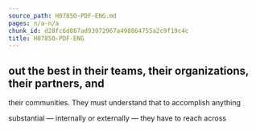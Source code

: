 ```yaml
---
source_path: H0785O-PDF-ENG.md
pages: n/a-n/a
chunk_id: d28fc6d867ad93972967a498864755a2c9f19c4c
title: H0785O-PDF-ENG
---
```

## out the best in their teams, their organizations, their partners, and

their communities. They must understand that to accomplish anything

substantial — internally or externally — they have to reach across
